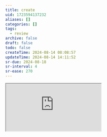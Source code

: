 ```yaml
---
title: create
uid: 1723594137232
aliases: []
categories: []
tags:
  - review
archive: false
draft: false
todo: false
createTime: 2024-08-14 08:08:57
updateTime: 2024-08-14 14:11:52
sr-due: 2024-08-18
sr-interval: 4
sr-ease: 270
---
```


<iframe
  class="iframe_full"
  src="https://dict.youdao.com/result?word=create&lang=en"
>
</iframe>
